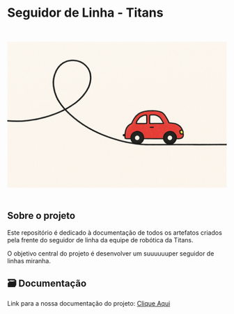 # Seguidor de Linha - Titans
<div align="center">
  <font size="4"><p style="text-align: center; margin-bottom: 50px;"><b></b></p></font>
</div>

<div align="center">
<img src="docs/view/logo.png" alt="Logo" style=" max-width: 400; height: auto; margin-bottom: 20px;">
</div>


## Sobre o projeto

Este repositório é dedicado à documentação de todos os artefatos criados pela frente do seguidor de linha da equipe de robótica da Titans.

O objetivo central do projeto é desenvolver um suuuuuuper seguidor de linhas miranha.

## 🗃️ Documentação

Link para a nossa documentação do projeto: [Clique Aqui](https://felipefreire-gf.github.io/seguidorDeLinha/) <br>

</div>

